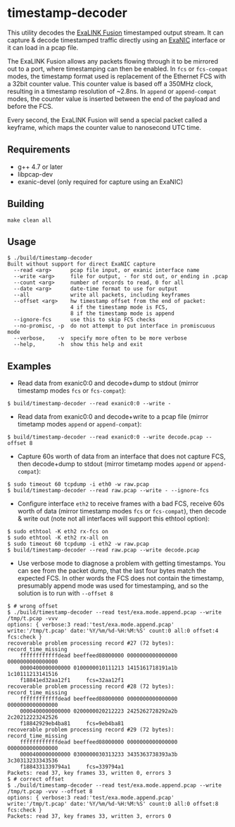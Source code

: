 timestamp-decoder
=================

This utility decodes the [ExaLINK Fusion](http://exablaze.com/exalink-fusion)
timestamped output stream.  It can capture & decode timestamped traffic
directly using an [ExaNIC](http://exablaze.com/exanic-x10) interface or it
can load in a pcap file.

The ExaLINK Fusion allows any packets flowing through it to be mirrored out
to a port, where timestamping can then be enabled.  In `fcs` or `fcs-compat` modes,
the timestamp format used is replacement of the Ethernet FCS with a 32bit counter
value.  This counter value is based off a 350MHz clock, resulting in a timestamp
resolution of ~2.8ns. In `append` or `append-compat` modes, the counter value
is inserted between the end of the payload and before the FCS.

Every second, the ExaLINK Fusion will send a special packet called a
keyframe, which maps the counter value to nanosecond UTC time.

## Requirements

 * g++ 4.7 or later
 * libpcap-dev
 * exanic-devel (only required for capture using an ExaNIC)

## Building

`make clean all`

## Usage

```text
$ ./build/timestamp-decoder
Built without support for direct ExaNIC capture
  --read <arg>      pcap file input, or exanic interface name
  --write <arg>     file for output, - for std out, or ending in .pcap
  --count <arg>     number of records to read, 0 for all
  --date <arg>      date-time format to use for output
  --all             write all packets, including keyframes
  --offset <arg>    hw timestamp offset from the end of packet:
                    4 if the timestamp mode is FCS,
                    8 if the timestamp mode is append
  --ignore-fcs      use this to skip FCS checks
  --no-promisc, -p  do not attempt to put interface in promiscuous mode
  --verbose,    -v  specify more often to be more verbose
  --help,       -h  show this help and exit
```

## Examples

* Read data from exanic0:0 and decode+dump to stdout
(mirror timestamp modes `fcs` or `fcs-compat`):

`$ build/timestamp-decoder --read exanic0:0 --write -`

* Read data from exanic0:0 and decode+write to a pcap file
(mirror timetamp modes `append` or `append-compat`):

`$ build/timestamp-decoder --read exanic0:0 --write decode.pcap --offset 8`

* Capture 60s worth of data from an interface that does not capture FCS,
then decode+dump to stdout (mirror timetamp modes `append` or `append-compat`):

```text
$ sudo timeout 60 tcpdump -i eth0 -w raw.pcap
$ build/timestamp-decoder --read raw.pcap --write - --ignore-fcs
```

* Configure interface `eth2` to receive frames with a bad FCS, receive 60s
worth of data (mirror timestamp modes `fcs` or `fcs-compat`), then decode & write
out (note not all interfaces will support this ethtool option):

```text
$ sudo ethtool -K eth2 rx-fcs on
$ sudo ethtool -K eth2 rx-all on
$ sudo timeout 60 tcpdump -i eth2 -w raw.pcap
$ build/timestamp-decoder --read raw.pcap --write decode.pcap
```

* Use verbose mode to diagnose a problem with getting timestamps. You can
see from the packet dump, that the last four bytes match the expected FCS.
In other words the FCS does not contain the timestamp, presumably append
mode was used for timestamping, and so the solution is to run with `--offset 8`

```text
$ # wrong offset
$ ./build/timestamp-decoder --read test/exa.mode.append.pcap --write /tmp/t.pcap -vvv
options: { verbose:3 read:'test/exa.mode.append.pcap' write:'/tmp/t.pcap' date:'%Y/%m/%d-%H:%M:%S' count:0 all:0 offset:4 fcs:check }
recoverable problem processing record #27 (72 bytes): record_time_missing
    ffffffffffffdead beeffeed08000000 0000000000000000 0000000000000000
    0000400000000000 0100000010111213 1415161718191a1b 1c10111213141516
    f18841ed32aa12f1     fcs=32aa12f1
recoverable problem processing record #28 (72 bytes): record_time_missing
    ffffffffffffdead beeffeed08000000 0000000000000000 0000000000000000
    0000400000000000 0200000020212223 2425262728292a2b 2c20212223242526
    f18842929eb4ba81     fcs=9eb4ba81
recoverable problem processing record #29 (72 bytes): record_time_missing
    ffffffffffffdead beeffeed08000000 0000000000000000 0000000000000000
    0000400000000000 0300000030313233 3435363738393a3b 3c30313233343536
    f1884331339794a1     fcs=339794a1
Packets: read 37, key frames 33, written 0, errors 3
$ # correct offset
$ ./build/timestamp-decoder --read test/exa.mode.append.pcap --write /tmp/t.pcap -vvv --offset 8
options: { verbose:3 read:'test/exa.mode.append.pcap' write:'/tmp/t.pcap' date:'%Y/%m/%d-%H:%M:%S' count:0 all:0 offset:8 fcs:check }
Packets: read 37, key frames 33, written 3, errors 0
```
